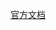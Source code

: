 <a target="_blank" href="https://docs.python.org/2.7/library/stdtypes.html#set-types-set-frozenset">官方文档</a>
